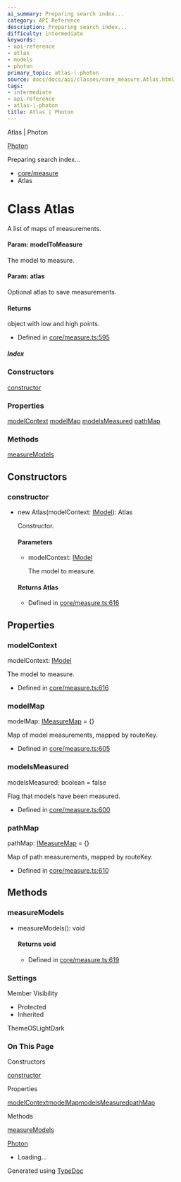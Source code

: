 ```yaml
---
ai_summary: Preparing search index...
category: API Reference
description: Preparing search index...
difficulty: intermediate
keywords:
- api-reference
- atlas
- models
- photon
primary_topic: atlas-|-photon
source: docs/docs/api/classes/core_measure.Atlas.html
tags:
- intermediate
- api-reference
- atlas-|-photon
title: Atlas | Photon
---
```

Atlas | Photon

[Photon](../index.md)




Preparing search index...

* [core/measure](../modules/core_measure.md)
* Atlas

# Class Atlas

A list of maps of measurements.

#### Param: modelToMeasure

The model to measure.

#### Param: atlas

Optional atlas to save measurements.

#### Returns

object with low and high points.

* Defined in [core/measure.ts:595](https://github.com/mwhite454/photon/blob/main/packages/photon/src/core/measure.ts#L595)

##### Index

### Constructors

[constructor](#constructor)

### Properties

[modelContext](#modelcontext)
[modelMap](#modelmap)
[modelsMeasured](#modelsmeasured)
[pathMap](#pathmap)

### Methods

[measureModels](#measuremodels)

## Constructors

### constructor

* new Atlas(modelContext: [IModel](../interfaces/core_schema.IModel.md)): Atlas

  Constructor.

  #### Parameters

  + modelContext: [IModel](../interfaces/core_schema.IModel.md)

    The model to measure.

  #### Returns Atlas

  + Defined in [core/measure.ts:616](https://github.com/mwhite454/photon/blob/main/packages/photon/src/core/measure.ts#L616)

## Properties

### modelContext

modelContext: [IModel](../interfaces/core_schema.IModel.md)

The model to measure.

* Defined in [core/measure.ts:616](https://github.com/mwhite454/photon/blob/main/packages/photon/src/core/measure.ts#L616)

### modelMap

modelMap: [IMeasureMap](../interfaces/core_core.IMeasureMap.md) = {}

Map of model measurements, mapped by routeKey.

* Defined in [core/measure.ts:605](https://github.com/mwhite454/photon/blob/main/packages/photon/src/core/measure.ts#L605)

### modelsMeasured

modelsMeasured: boolean = false

Flag that models have been measured.

* Defined in [core/measure.ts:600](https://github.com/mwhite454/photon/blob/main/packages/photon/src/core/measure.ts#L600)

### pathMap

pathMap: [IMeasureMap](../interfaces/core_core.IMeasureMap.md) = {}

Map of path measurements, mapped by routeKey.

* Defined in [core/measure.ts:610](https://github.com/mwhite454/photon/blob/main/packages/photon/src/core/measure.ts#L610)

## Methods

### measureModels

* measureModels(): void

  #### Returns void

  + Defined in [core/measure.ts:619](https://github.com/mwhite454/photon/blob/main/packages/photon/src/core/measure.ts#L619)

### Settings

Member Visibility

* Protected
* Inherited

ThemeOSLightDark

### On This Page

Constructors

[constructor](#constructor)

Properties

[modelContext](#modelcontext)[modelMap](#modelmap)[modelsMeasured](#modelsmeasured)[pathMap](#pathmap)

Methods

[measureModels](#measuremodels)

[Photon](../index.md)

* Loading...

Generated using [TypeDoc](https://typedoc.org/)
